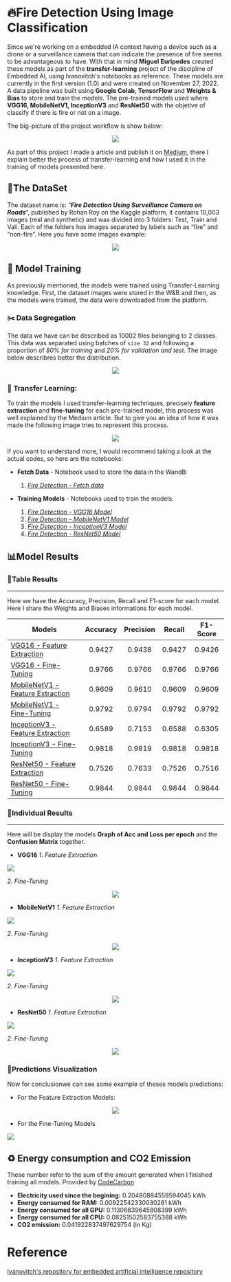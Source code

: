 # 🔥Fire Detection Using Image Classification

Since we're working on a embedded IA context having a device such as a drone or a surveillance camera that can indicate the presence of fire seems to be advantageous to have. With that in mind **Miguel Euripedes** created these models as part of the **transfer-learning** project of the discipline of Embedded AI, using Ivanovitch's notebooks as reference. These models are currently in the first version (1.0) and were created on November 27, 2022. A data pipeline was built using **Google Colab, TensorFlow** and **Weights & Bias** to store and train the models. The pre-trained models used where **VGG16, MobileNetV1, InceptionV3** and **ResNet50** with the objetive of classify if there is fire or not on a image. 

The big-picture of the project workflow is show below:

<p align="center">
<img src="./Images/General_WorkFlow.png" />

As part of this project I made a article and publish it on [Medium](https://medium.com/@miguel.amaral.111/fire-detection-example-using-image-classification-6f49b377c4b5), there I explain better the process of transfer-learning and how I used it in the training of models presented here. 

## 📁The DataSet

The dataset name is: “***Fire Detection Using Surveillance Camera on Roads***”, published by Rohan Roy on the Kaggle platform, it contains 10,003 images (real and synthetic) and was divided into 3 folders: Test, Train and Vali. Each of the folders has images separated by labels such as “fire” and “non-fire”. Here you have some images example:

<p align="center">
<img src="./Images/Data_Examples.png" />


## 🚀 Model Training
As previously mentioned, the models were trained using Transfer-Learning knowledge. First, the dataset images were stored in the W&B and then, as the models were trained, the data were downloaded from the platform. 

### ✂️ Data Segregation

The data we have can be described as 10002 files  belonging to 2 classes.
This data was separated using  batches of `size 32` and following a proportion of *80% for training* and *20% for validation and test*. The image below describres better the distribution.

<p align="center">
<img src="./Images/DataDistribution.png" />

### 📖 Transfer Learning:

To train the models I used transfer-learning techniques, precisely **feature extraction** and **fine-tuning** for each pre-trained model, this process was well explained by the Medium article. But to give you an idea of how it was made the following image tries to represent this process.

<p align="center">
<img src="./Images/ComumTransferLearningPath.png" />

If you want to understand more, I would recommend taking a look at the actual codes, so here are the notebooks:

* **Fetch Data** - Notebook used to store the data in the WandB:
	1. [*Fire Detection - Fetch data*](https://github.com/MiguelEuripedes/embedded_AI/blob/main/Projects/fire_detection/Notebooks/FireDetection_FetchData_WandB.ipynb)

* **Training Models** - Notebooks used to train the models: 
	1. [*Fire Detection - VGG16 Model*](https://github.com/MiguelEuripedes/embedded_AI/blob/main/Projects/fire_detection/Notebooks/FireDetection_Train_VGG16.ipynb)
	2. [*Fire Detection - MobileNetV1 Model*](https://github.com/MiguelEuripedes/embedded_AI/blob/main/Projects/fire_detection/Notebooks/FireDetection_Train_MobileNet.ipynb)
	3. [*Fire Detection - InceptionV3 Model*](https://github.com/MiguelEuripedes/embedded_AI/blob/main/Projects/fire_detection/Notebooks/FireDetection_Train_InceptionV3.ipynb)
	4. [*Fire Detection - ResNet50 Model*](https://github.com/MiguelEuripedes/embedded_AI/blob/main/Projects/fire_detection/Notebooks/FireDetection_Train_ResNet50.ipynb)

## 📊Model Results

### 📏Table Results
---
Here we have the Accuracy, Precision, Recall and F1-score for each model. Here I share the Weights and Biases informations for each model.  

Models                           |Accuracy|Precision|Recall|F1-Score
--------------------------------|:--------:|:---------:|:------:|:--------:
[VGG16 - Feature Extraction](https://wandb.ai/euripedes/fire_detection_classifier/runs/4ac9fa10/logs?workspace=user-euripedes)  |  0.9427  | 0.9438  | 0.9427 | 0.9426
[VGG16 - Fine-Tuning](https://wandb.ai/euripedes/fire_detection_classifier/runs/42ekk0jc/logs?workspace=)     | 0.9766   | 0.9766    |  0.9766 | 0.9766
[MobileNetV1 - Feature Extraction](https://wandb.ai/euripedes/fire_detection_classifier/runs/1ccoxiye/logs?workspace=)   | 0.9609   | 0.9610    | 0.9609 | 0.9609
[MobileNetV1 - Fine-Tuning](https://wandb.ai/euripedes/fire_detection_classifier/runs/1vx0q3hn/logs?workspace=)     | 0.9792   | 0.9794    | 0.9792 | 0.9792
[InceptionV3 - Feature Extraction](https://wandb.ai/euripedes/fire_detection_classifier/runs/65atuf73/logs?workspace=) | 0.6589 | 0.7153  | 0.6588 | 0.6305
[InceptionV3 - Fine-Tuning](https://wandb.ai/euripedes/fire_detection_classifier/runs/33xdg1f6?workspace=)       | 0.9818   | 0.9819    | 0.9818 | 0.9818
[ResNet50 - Feature Extraction](https://wandb.ai/euripedes/fire_detection_classifier/runs/ouutgabr/logs?workspace=)   | 0.7526 | 0.7633    | 0.7526 | 0.7516
[ResNet50 - Fine-Tuning](https://wandb.ai/euripedes/fire_detection_classifier/runs/1fctzcij/logs?workspace=)              | 0.9844   | 0.9844    | 0.9844 | 0.9844

### 🔎Individual Results
--- 
Here will be display the models **Graph of Acc and Loss per epoch** and the **Confusion Matrix** together.
* **VGG16**
*1. Feature Extraction* <p align="center">
<img src="./Images/vgg16_FE_graphs.png" />


*2. Fine-Tuning*<p align="center">
<img src="./Images/vgg16_FT_graphs.png" />


* **MobileNetV1**
		*1. Feature Extraction*<p align="center">
<img src="./Images/mobilenet_FE_graphs.png" />

*2. Fine-Tuning*<p align="center">
<img src="./Images/mobilenet_FT_graphs.png" />

* **InceptionV3**
		*1. Feature Extraction*<p align="center">
<img src="./Images/inception_FE_graphs.png" />

*2. Fine-Tuning* <p align="center">
<img src="./Images/inception_FT_graphs.png" />

* **ResNet50**
		*1. Feature Extraction*<p align="center">
<img src="./Images/resnet50_FE_graphs.png" />

*2. Fine-Tuning*<p align="center">
<img src="./Images/resnet50_FT_graphs.png" />


### 📌Predictions Visualization
Now for conclusionwe can see some example of theses models predictions:
* For the Feature Extraction Models:
<p align="center">
<img src="./Images/FE_PredictionExamples.png" />

* For the Fine-Tuning Models<p align="center">
<img src="./Images/FT_PredictionExamples.png" />

## ♻️ Energy consumption and CO2 Emission

These number refer to the sum of the amount generated when I finished training all models.
Provided by [CodeCarbon](https://codecarbon.io/) 

* **Electricity used since the begining:** 0.20480884559594045 kWh 
* **Energy consumed for RAM:** 0.00922542330030261 kWh
* **Energy consumed for all GPU:** 0.11306839645808399 kWh
* **Energy consumed for all CPU:** 0.08251502583755388 kWh
* **CO2 emission:** 0.041922837497629754 (in Kg)

# Reference

[Ivanovitch's repository for embedded artificial intelligence repository](https://github.com/ivanovitchm/embedded.ai)
